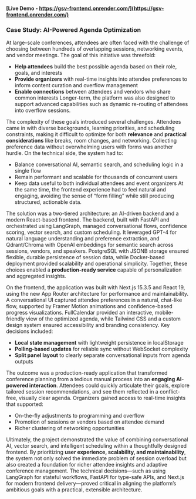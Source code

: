 #### [Live Demo - https://gsv-frontend.onrender.com/](https://gsv-frontend.onrender.com/)

### Case Study: AI-Powered Agenda Optimization

At large-scale conferences, attendees are often faced with the challenge of choosing between hundreds of overlapping sessions, networking events, and vendor meetings. The goal of this initiative was threefold:

* **Help attendees** build the best possible agenda based on their role, goals, and interests
* **Provide organizers** with real-time insights into attendee preferences to inform content curation and overflow management
* **Enable connections** between attendees and vendors who share common interests
  Longer-term, the platform was also designed to support advanced capabilities such as dynamic re-routing of attendees into overflow sessions.

The complexity of these goals introduced several challenges. Attendees came in with diverse backgrounds, learning priorities, and scheduling constraints, making it difficult to optimize for both **relevance** and **practical considerations** like breaks, room changes, and networking. Collecting preference data without overwhelming users with forms was another hurdle. On the technical side, the system had to:

* Balance conversational AI, semantic search, and scheduling logic in a single flow
* Remain performant and scalable for thousands of concurrent users
* Keep data useful to both individual attendees and event organizers
  At the same time, the frontend experience had to feel natural and engaging, avoiding the sense of “form filling” while still producing structured, actionable data.

The solution was a two-tiered architecture: an AI-driven backend and a modern React-based frontend. The backend, built with FastAPI and orchestrated using LangGraph, managed conversational flows, confidence scoring, vector search, and custom scheduling. It leveraged GPT-4 for natural language understanding and preference extraction, and Qdrant/Chroma with OpenAI embeddings for semantic search across sessions, vendors, and speakers. PostgreSQL with JSONB storage ensured flexible, durable persistence of session data, while Docker-based deployment provided scalability and operational simplicity. Together, these choices enabled a **production-ready service** capable of personalization and aggregated insights.

On the frontend, the application was built with Next.js 15.3.5 and React 19, using the new App Router architecture for performance and maintainability. A conversational UI captured attendee preferences in a natural, chat-like flow, supported by Framer Motion animations and confidence-based progress visualizations. FullCalendar provided an interactive, mobile-friendly view of the optimized agenda, while Tailwind CSS and a custom design system ensured accessibility and branding consistency. Key decisions included:

* **Local state management** with lightweight persistence in localStorage
* **Polling-based updates** for reliable sync without WebSocket complexity
* **Split panel layout** to clearly separate conversational inputs from agenda outputs

The outcome was a production-ready application that transformed conference planning from a tedious manual process into an **engaging AI-powered interaction**. Attendees could quickly articulate their goals, explore tailored session recommendations, and see them reflected in a conflict-free, visually clear agenda. Organizers gained access to real-time insights that supported:

* On-the-fly adjustments to programming and overflow
* Promotion of sessions or vendors based on attendee demand
* Richer clustering of networking opportunities

Ultimately, the project demonstrated the value of combining conversational AI, vector search, and intelligent scheduling within a thoughtfully designed frontend. By prioritizing **user experience, scalability, and maintainability**, the system not only solved the immediate problem of session overload but also created a foundation for richer attendee insights and adaptive conference management. The technical decisions—such as using LangGraph for stateful workflows, FastAPI for type-safe APIs, and Next.js for modern frontend delivery—proved critical in aligning the platform’s ambitious goals with a practical, extensible architecture.
